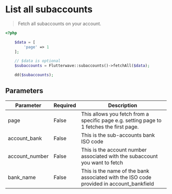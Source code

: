 # List all subaccounts

> Fetch all subaccounts on your account.

```php
<?php

    $data = [
        'page' => 1
    ];

    // $data is optional
    $subaccounts = Flutterwave::subaccounts()->fetchAll($data);

    dd($subaccounts);
```


## Parameters

| Parameter | Required | Description                                                                                                                                                                                                 |
| --------- | -------- | ----------------------------------------------------------------------------------------------------------------------------------------------------------------------------------------------------------- |
| page | False     | This allows you fetch from a specific page e.g. setting page to 1 fetches the first page. |
| account_bank     | False     | This is the sub-accounts bank ISO code      |
| account_number     | False     | This is the account number associated with the subaccount you want to fetch      |
| bank_name     | False     | This is the name of the bank associated with the ISO code provided in account_bankfield      |
